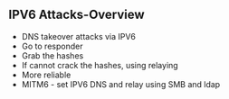 

## IPV6 Attacks-Overview


- DNS takeover attacks via IPV6
- Go to responder
- Grab the hashes
- If cannot crack the hashes, using relaying
- More reliable
- MITM6 - set IPV6 DNS and relay using SMB and ldap



